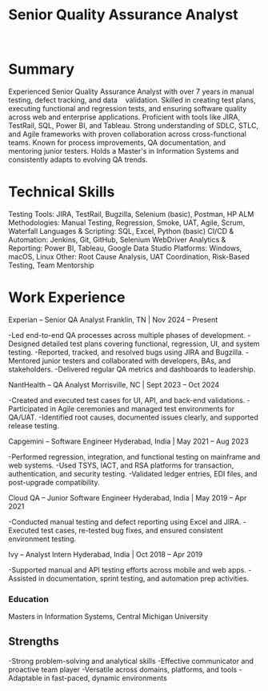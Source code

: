 # Senior Quality Assurance Analyst 
   
# Summary

Experienced Senior Quality Assurance Analyst with over 7 years in manual testing, defect tracking, and data    validation. Skilled in creating test plans, executing functional and regression tests, and ensuring software quality across web and enterprise applications. Proficient with tools like JIRA, TestRail, SQL, Power BI, and Tableau. Strong understanding of SDLC, STLC, and Agile frameworks with proven collaboration across cross-functional teams. Known for process improvements, QA documentation, and mentoring junior testers. Holds a Master's in Information Systems and consistently adapts to evolving QA trends.

# Technical Skills

Testing Tools: JIRA, TestRail, Bugzilla, Selenium (basic), Postman, HP ALM
Methodologies: Manual Testing, Regression, Smoke, UAT, Agile, Scrum, Waterfall
Languages & Scripting: SQL, Excel, Python (basic)
CI/CD & Automation: Jenkins, Git, GitHub, Selenium WebDriver
Analytics & Reporting: Power BI, Tableau, Google Data Studio
Platforms: Windows, macOS, Linux
Other: Root Cause Analysis, UAT Coordination, Risk-Based Testing, Team Mentorship

# Work Experience

Experian – Senior QA Analyst
Franklin, TN | Nov 2024 – Present

-Led end-to-end QA processes across multiple phases of development.
-Designed detailed test plans covering functional, regression, UI, and system testing.
-Reported, tracked, and resolved bugs using JIRA and Bugzilla.
-Mentored junior testers and collaborated with developers, BAs, and stakeholders.
-Delivered regular QA metrics and dashboards to leadership.

NantHealth – QA Analyst
Morrisville, NC | Sept 2023 – Oct 2024

-Created and executed test cases for UI, API, and back-end validations.
-Participated in Agile ceremonies and managed test environments for QA/UAT.
-Identified root causes, documented issues clearly, and supported release testing.

Capgemini – Software Engineer
Hyderabad, India | May 2021 – Aug 2023

-Performed regression, integration, and functional testing on mainframe and web systems.
-Used TSYS, IACT, and RSA platforms for transaction, authentication, and security testing.
-Validated ledger entries, EDI files, and post-upgrade compatibility.

Cloud QA – Junior Software Engineer
Hyderabad, India | May 2019 – Apr 2021

-Conducted manual testing and defect reporting using Excel and JIRA.
-Executed test cases, re-tested bug fixes, and ensured consistent environment testing.

Ivy – Analyst Intern
Hyderabad, India | Oct 2018 – Apr 2019

-Supported manual and API testing efforts across mobile and web apps.
-Assisted in documentation, sprint testing, and automation prep activities.



### Education

Masters in Information Systems, Central Michigan University

## Strengths

-Strong problem-solving and analytical skills
-Effective communicator and proactive team player
-Versatile across domains, platforms, and tools
-Adaptable in fast-paced, dynamic environments


